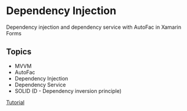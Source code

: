 # Dependency Injection
Dependency injection and dependency service with AutoFac in Xamarin Forms

## Topics

* MVVM
* AutoFac
* Dependency Injection
* Dependency Service 
* SOLID (D - Dependency inversion principle)

[Tutorial](https://alansolisflores.blogspot.com/2019/09/inyeccion-de-dependencias-en-xamarin.html)

